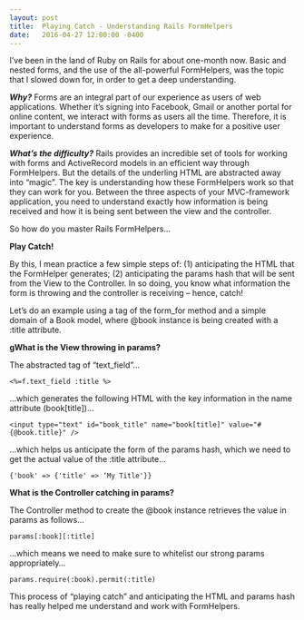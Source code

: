 ```yaml
---
layout: post
title:  Playing Catch - Understanding Rails FormHelpers
date:   2016-04-27 12:00:00 -0400
---
```


I’ve been in the land of Ruby on Rails for about one-month now. Basic and nested forms, and the use of the all-powerful FormHelpers, was the topic that I slowed down for, in order to get a deep understanding.

***Why?***  Forms are an integral part of our experience as users of web applications.  Whether it’s signing into Facebook, Gmail or another portal for online content, we interact with forms as users all the time. Therefore, it is important to understand forms as developers to make for a positive user experience.

***What’s the difficulty?*** Rails provides an incredible set of tools for working with forms and ActiveRecord models in an efficient way through FormHelpers. But the details of the underling HTML are abstracted away into “magic”.  The key is understanding how these FormHelpers work so that they can work for you.  Between the three aspects of your MVC-framework application, you need to understand exactly how information is being received and how it is being sent between the view and the controller.

So how do you master Rails FormHelpers…

**Play Catch!**

By this, I mean practice a few simple steps of: (1) anticipating the HTML that the FormHelper generates; (2) anticipating the params hash that will be sent from the View to the Controller. In so doing, you know what information the form is throwing and the controller is receiving – hence, catch!

Let’s do an example using a tag of the form_for method and a simple domain of a Book model, where @book instance is being created with a :title attribute.

**gWhat is the View throwing in params?**

The abstracted tag of “text_field”…

```
<%=f.text_field :title %>
```

…which generates the following HTML with the key information in the name attribute (book[title])…

```
<input type="text" id="book_title" name="book[title]" value="#{@book.title}" />
```

…which helps us anticipate the form of the params hash, which we need to get the actual value of the :title attribute…

```
{'book' => {'title' => ‘My Title'}}
```

**What is the Controller catching in params?**

The Controller method to create the @book instance retrieves the value in params as follows…

```
params[:book][:title]
```

…which means we need to make sure to whitelist our strong params appropriately…

```
params.require(:book).permit(:title)
```

This process of “playing catch” and anticipating the HTML and params hash has really helped me understand and work with FormHelpers.